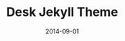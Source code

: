 ---
title: Desk Jekyll Theme
date: 2014-09-01
type: Jekyll
excerpt: Jekyll knowledge base and FAQ theme.
envato: https://themeforest.net/item/desk-responsive-knowledge-base-faq-jekyll-theme/21117160
github: 
---